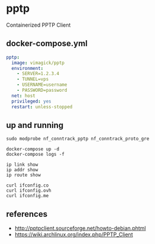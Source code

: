 pptp
====

Containerized PPTP Client

## docker-compose.yml

```yaml
pptp:
  image: vimagick/pptp
  environment:
    - SERVER=1.2.3.4
    - TUNNEL=vps
    - USERNAME=username
    - PASSWORD=password
  net: host
  privileged: yes
  restart: unless-stopped
```

## up and running

```
sudo modprobe nf_conntrack_pptp nf_conntrack_proto_gre

docker-compose up -d
docker-compose logs -f

ip link show
ip addr show
ip route show

curl ifconfig.co
curl ifconfig.ovh
curl ifconfig.me
```

## references

- <http://pptpclient.sourceforge.net/howto-debian.phtml>
- <https://wiki.archlinux.org/index.php/PPTP_Client>
